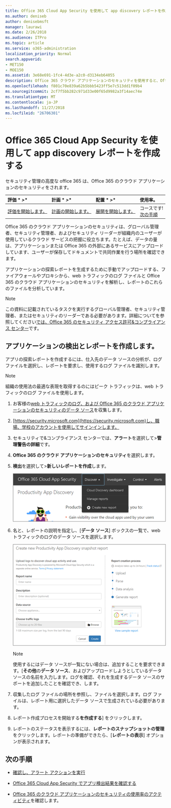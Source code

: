 ```yaml
---
title: Office 365 Cloud App Security を使用して app discovery レポートを作成する
ms.author: deniseb
author: denisebmsft
manager: laurawi
ms.date: 2/26/2018
ms.audience: ITPro
ms.topic: article
ms.service: o365-administration
localization_priority: Normal
search.appverid:
- MET150
- MOE150
ms.assetid: 3e68e691-1fc4-4d3e-a2c0-d3134eb64055
description: Office 365 クラウド アプリケーションのセキュリティを使用すると、Office 365 とその他のアプリケーションに、組織内のユーザーを使用する方法を理解するには、レポートを作成します。
ms.openlocfilehash: f801c70e839a62b5bbb5423ff5e7c513dd1f09b4
ms.sourcegitcommit: 2cf7f5bb282c971d33e00f65d9982a3f14aec74e
ms.translationtype: MT
ms.contentlocale: ja-JP
ms.lasthandoff: 11/27/2018
ms.locfileid: "26706301"
---
```

# <a name="create-app-discovery-reports-using-office-365-cloud-app-security"></a>Office 365 Cloud App Security を使用して app discovery レポートを作成する

セキュリティ管理の高度な office 365 は、Office 365 のクラウド アプリケーションのセキュリティをされます。
  
|評価 * *\>**|計画 * *\>**|配置 * *\>**|使用率。|
|:-----|:-----|:-----|:-----|
|[評価を開始します。](office-365-cas-overview.md) <br/> |[計画の開始します。](get-ready-for-office-365-cas.md) <br/> |[展開を開始します。](turn-on-office-365-cas.md) <br/> |コースです!  <br/> [次の手順](#next-steps) <br/> |
   
Office 365 のクラウド アプリケーションのセキュリティは、グローバル管理者、セキュリティ管理者、およびセキュリティ リーダーが組織内のユーザーが使用しているクラウド サービスの把握に役立ちます。たとえば、データの量は、アプリケーションまたは Office 365 の外部にあるサービスにアップロードしています、ユーザーが保存してドキュメントで共同作業を行う場所を確認できます。
  
アプリケーションの探索レポートを生成するために手動でアップロードする、ファイアウォールやプロキシから、web トラフィックのログ ファイルと Office 365 のクラウド アプリケーションのセキュリティを解析し、レポートのこれらのファイルを分析しています。
  
> [!NOTE]
> この資料に記載されているタスクを実行するグローバル管理者、セキュリティ管理者、またはセキュリティのリーダーである必要があります。詳細についてを参照してください[では、Office 365 のセキュリティ アクセス許可&amp;コンプライアンス センター](permissions-in-the-security-and-compliance-center.md)です。 
  
## <a name="create-a-report-with-app-discovery"></a>アプリケーションの検出とレポートを作成します。

アプリの探索レポートを作成するには、仕入先のデータ ソースの分析が、ログ ファイルを選択し、レポートを要求し、使用するログ ファイルを識別します。
  
> [!NOTE]
> 組織の使用法の最適な表現を取得するのにはピーク トラフィックは、web トラフィックのログ ファイルを使用します。 
  
1. お客様の[web トラフィックのログ、および Office 365 のクラウド アプリケーションのセキュリティのデータ ソース](web-traffic-logs-and-data-sources-for-ocas.md)を収集します。
    
2. [https://security.microsoft.com](https://security.microsoft.com)し、職場、学校のアカウントを使用してサインインします。 
    
3. セキュリティで&amp;コンプライアンス センターでは、**アラート**を選択して\>**管理警告の詳細**です。
    
4. **Office 365 のクラウド アプリケーションのセキュリティ**を選択します。
    
5. **検出**を選択して\>**新しいレポートを作成**します。
    
    ![Office 365 CA ポータルでは、検出を選択します](media/73b5299f-94b5-49dd-a00f-154d188eb2c5.png)
  
6. 名と、レポートの説明を指定し、[**データ ソース**] ボックスの一覧で、web トラフィックのログのデータ ソースを選択します。 
    
    ![O365 の CA で、検出を選択します\>新しいレポートを作成します。](media/22e660f0-5eb2-49fa-9fea-f88a5809a07b.png)
  
    > [!NOTE]
    > 使用するにはデータ ソースが一覧にない場合は、追加することを要求できます。[**その他**の**データ ソース**、およびアップロードしようとしているデータ ソースの名前を入力します。ログを確認、それを生成するデータ ソースのサポートを追加したことを確認でき、します。 
  
7. 収集したログ ファイルの場所を参照し、ファイルを選択します。ログ ファイルは、レポート用に選択したデータ ソースで生成されている必要があります。
    
8. レポート作成プロセスを開始する**を作成する**] をクリックします。 
    
9. レポートのステータスを表示するには、**レポートのスナップショットの管理**をクリックします。レポートの準備ができたら、[**レポートの表示**] オプションが表示されます。 
    
## <a name="next-steps"></a>次の手順

- [確認し、アラート アクションを実行](review-office-365-cas-alerts.md)
    
- [Office 365 Cloud App Security でアプリ検出結果を確認する](review-app-discovery-findings-in-ocas.md)
    
- [Office 365 のクラウド アプリケーションのセキュリティの使用率のアクティビティ](utilization-activities-for-ocas.md)を確認します。
    


